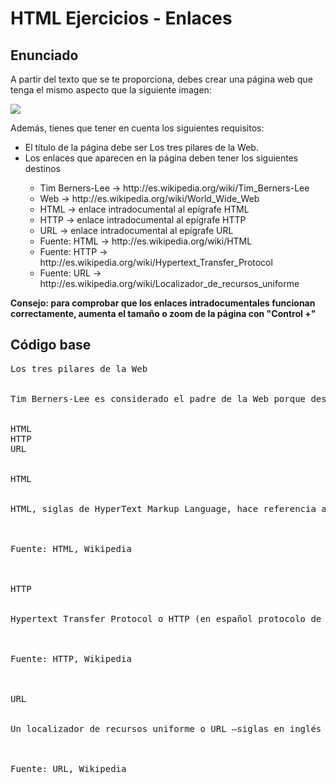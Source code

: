 # HTML Ejercicios - Enlaces

<h2>Enunciado</h2>
<p>A partir del texto que se te proporciona, debes crear una página web que tenga el mismo aspecto que la siguiente imagen:
</p>

<img src="http://desarrolloweb.dlsi.ua.es/libros/html-css/img/ejercicios/enlaces.png">

<p>Además, tienes que tener en cuenta los siguientes requisitos:
</p>
<ul>
  <li>El título de la página debe ser Los tres pilares de la Web.</li>
  <li>Los enlaces que aparecen en la página deben tener los siguientes destinos</li>
  <ul>
    <li>Tim Berners-Lee → http://es.wikipedia.org/wiki/Tim_Berners-Lee</li>
    <li>Web → http://es.wikipedia.org/wiki/World_Wide_Web</li>
    <li>HTML → enlace intradocumental al epígrafe HTML</li>
    <li>HTTP → enlace intradocumental al epígrafe HTTP</li>
    <li>URL → enlace intradocumental al epígrafe URL</li>
    <li>Fuente: HTML → http://es.wikipedia.org/wiki/HTML</li>
    <li>Fuente: HTTP → http://es.wikipedia.org/wiki/Hypertext_Transfer_Protocol</li>
    <li>Fuente: URL → http://es.wikipedia.org/wiki/Localizador_de_recursos_uniforme</li>
  </ul>
</ul>
<strong>Consejo: para comprobar que los enlaces intradocumentales funcionan correctamente, aumenta el tamaño o zoom de la página con "Control +"</strong>
<h2>Código base</h2>

<pre>
Los tres pilares de la Web


Tim Berners-Lee es considerado el padre de la Web porque desarrolló los tres elementos básicos para el funcionamiento de la Web:


HTML
HTTP
URL


HTML


HTML, siglas de HyperText Markup Language, hace referencia al lenguaje de marcado para la elaboración de páginas web. Es un estándar que sirve de referencia para la elaboración de páginas web en sus diferentes versiones, define una estructura básica y un código (denominado código HTML) para la definición de contenido de una página web, como texto, imágenes, entre otros. Es un estándar a cargo de la W3C, organización dedicada a la estandarización de casi todas las tecnologías ligadas a la web, sobre todo en lo referente a su escritura e interpretación. Es el lenguaje con el que se definen las páginas web.



Fuente: HTML, Wikipedia



HTTP


Hypertext Transfer Protocol o HTTP (en español protocolo de transferencia de hipertexto) es el protocolo usado en cada transacción de la World Wide Web. HTTP fue desarrollado por el World Wide Web Consortium y la Internet Engineering Task Force, colaboración que culminó en 1999 con la publicación de una serie de RFC, el más importante de ellos es el RFC 2616 que especifica la versión 1.1.



Fuente: HTTP, Wikipedia



URL


Un localizador de recursos uniforme o URL —siglas en inglés de Uniform Resource Locator— es un identificador de recursos uniforme (URI) cuyos recursos referidos pueden cambiar, esto es, la dirección puede apuntar a recursos variables en el tiempo. Están formados por una secuencia de caracteres, de acuerdo a un formato modélico y estándar, que designa recursos en una red, como Internet.



Fuente: URL, Wikipedia
</pre>
